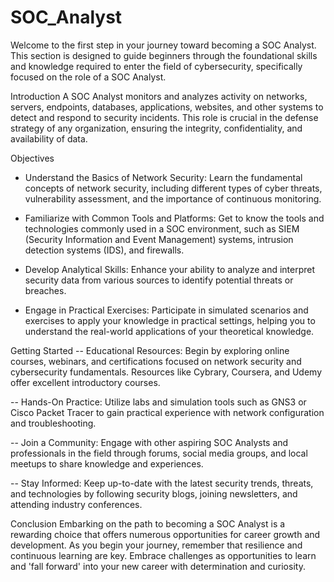 # SOC_Analyst
Welcome to the first step in your journey toward becoming a SOC Analyst.
This section is designed to guide beginners through the foundational skills and knowledge required to enter the field of cybersecurity, specifically focused on the role of a SOC Analyst.

Introduction
A SOC Analyst monitors and analyzes activity on networks, servers, endpoints, databases, applications, websites, and other systems to detect and respond to security incidents.
This role is crucial in the defense strategy of any organization, ensuring the integrity, confidentiality, and availability of data.

Objectives
- Understand the Basics of Network Security: Learn the fundamental concepts of network security, including different types of cyber threats, vulnerability assessment, and the importance of continuous monitoring.

- Familiarize with Common Tools and Platforms: Get to know the tools and technologies commonly used in a SOC environment, such as SIEM (Security Information and Event Management) systems, intrusion detection systems (IDS), and firewalls.

- Develop Analytical Skills: Enhance your ability to analyze and interpret security data from various sources to identify potential threats or breaches.

- Engage in Practical Exercises: Participate in simulated scenarios and exercises to apply your knowledge in practical settings, helping you to understand the real-world applications of your theoretical knowledge.

Getting Started
-- Educational Resources: Begin by exploring online courses, webinars, and certifications focused on network security and cybersecurity fundamentals. Resources like Cybrary, Coursera, and Udemy offer excellent introductory courses.

-- Hands-On Practice: Utilize labs and simulation tools such as GNS3 or Cisco Packet Tracer to gain practical experience with network configuration and troubleshooting.

-- Join a Community: Engage with other aspiring SOC Analysts and professionals in the field through forums, social media groups, and local meetups to share knowledge and experiences.

-- Stay Informed: Keep up-to-date with the latest security trends, threats, and technologies by following security blogs, joining newsletters, and attending industry conferences.

Conclusion
Embarking on the path to becoming a SOC Analyst is a rewarding choice that offers numerous opportunities for career growth and development.
As you begin your journey, remember that resilience and continuous learning are key.
Embrace challenges as opportunities to learn and 'fall forward' into your new career with determination and curiosity.

